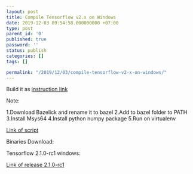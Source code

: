 ```yaml
---
layout: post
title: Compile Tensorflow v2.x on Windows
date: 2019-12-03 09:54:58.000000000 +07:00
type: post
parent_id: '0'
published: true
password: ''
status: publish
categories: []
tags: []

permalink: "/2019/12/03/compile-tensorflow-v2-x-on-windows/"
---
```


Build it as [instruction link](https://www.tensorflow.org/install/source_windows)

Note:

1.Download Bazelick and rename it to bazel
2.Add to bazel folder to PATH
3.Install Msys64
4.Install python numpy package
5.Run on virtualenv

<script src="https://gist.github.com/thuanvh/04e34f1a74c2e6be79ae72a8906cc47d.js"></script>

[Link of script](https://gist.github.com/thuanvh/04e34f1a74c2e6be79ae72a8906cc47d)

Binaries Download:

Tensorflow 2.1.0-rc1 windows:

[Link of release 2.1.0-rc1](https://github.com/thuanvh/tensorflow/releases/tag/2.1.0-rc1-win-x64-avx)


